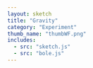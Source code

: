 ```yaml
---
layout: sketch
title: "Gravity"
category: "Experiment"
thumb_name: "thumbWF.png"
includes:
  - src: "sketch.js"
  - src: "bole.js"
---
```


<!--

  You can change the title, category and thumb as you like
  (just make sure the folder contain a jpg for the thumb with the correct name)
  Do not change the first line "layout: sketch"

  If you need to customize this html page:
    1) delete the line "layout: sketch"
    2) copy the content of "/_layouts/sketch.html" below.
    Make sure to leave one line of space between the markup above and the html code

-->
